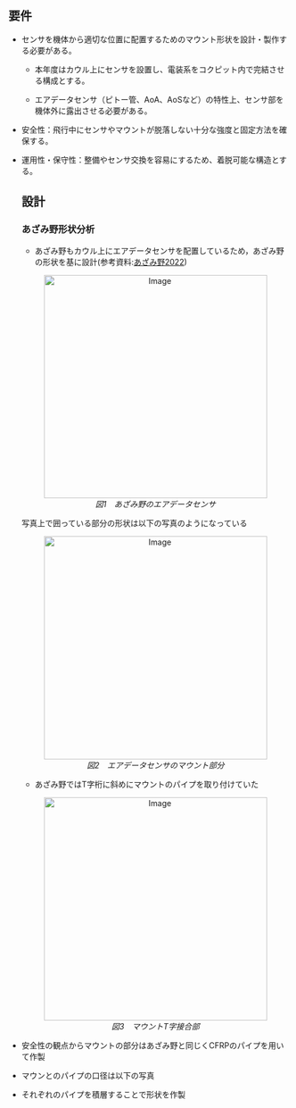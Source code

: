 ## 要件
- センサを機体から適切な位置に配置するためのマウント形状を設計・製作する必要がある。
  - 本年度はカウル上にセンサを設置し、電装系をコクピット内で完結させる構成とする。
 
  - エアデータセンサ（ピトー管、AoA、AoSなど）の特性上、センサ部を機体外に露出させる必要がある。

- 安全性：飛行中にセンサやマウントが脱落しない十分な強度と固定方法を確保する。

- 運用性・保守性：整備やセンサ交換を容易にするため、着脱可能な構造とする。

  ## 設計
  ### あざみ野形状分析
  - あざみ野もカウル上にエアデータセンサを配置しているため，あざみ野の形状を基に設計(参考資料:[あざみ野2022](https://drive.google.com/file/d/1DZ3CgDTqsoo9FFDT6lihETxIvnxeYHhx/view))

  <p align="center">
    <img width="400" height="400" alt="Image"
         src="https://github.com/user-attachments/assets/5e4a4272-06b0-4503-816a-fb6329684b7a" />
    <br>
    <em>図1　あざみ野のエアデータセンサ</em>
  </p>  

  写真上で囲っている部分の形状は以下の写真のようになっている  


  <p align="center">
    <img width="400" height="400" alt="Image"
         src="https://github.com/user-attachments/assets/c3570ace-4ef4-48a0-8e64-777d94491538" />
    <br>
    <em>図2　エアデータセンサのマウント部分</em>
  </p>

   - あざみ野ではT字桁に斜めにマウントのパイプを取り付けていた
 
  <p align="center">
    <img width="400" height="400" alt="Image"
         src="https://github.com/user-attachments/assets/69c7cb1b-c426-4797-a7a5-9caabf111b7c" />
    <br>
    <em>図3　マウントT字接合部</em>
  </p>

- 安全性の観点からマウントの部分はあざみ野と同じくCFRPのパイプを用いて作製

- マウンとのパイプの口径は以下の写真

- それぞれのパイプを積層することで形状を作製



